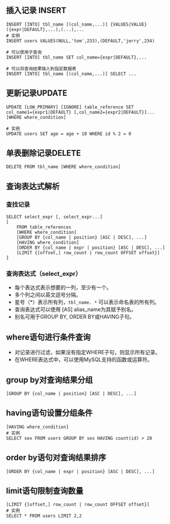 ## 插入记录 INSERT

```mysql
INSERT [INTO] tbl_name [(col_name,...)] {VALUES|VALUE} ({expr|DEFAULT},...),(...),...
# 实例
INSERT users VALUES(NULL,'tom',233),(DEFAULT,'jerry',234)
```

```mysql
# 可以使用子查询
INSERT [INTO] tbl_name SET col_name={expr|DEFAULT},...
```

```mysql
# 可以将查询结果插入到指定数据表
INSERT [INTO] tbl_name [(col_name,...)] SELECT ...
```



## 更新记录UPDATE

```mysql
UPDATE [LOW_PRIMARY] [IGNORE] table_reference SET 
col_name1={expr1|DEFAULT} [,col_name2={expr2|DEFAULT}]...
[WHERE where_condition]

# 实例
UPDATE users SET age = age + 10 WHERE id % 2 = 0
```



## 单表删除记录DELETE

```mysql
DELETE FROM tbl_name [WHERE where_condition]
```



## 查询表达式解析

### 查找记录

```mysql
SELECT select_expr [, select_expr...]
[
    FROM table_references
    [WHERE where_condition]
    [GROUP BY {col_name | position} [ASC | DESC], ...]
    [HAVING where_condition]
    [ORDER BY {col_name | expr | position} [ASC | DESC], ...]
    [LIMIT {[offset,] row_count | row_count OFFSET offset}]
]
```



### 查询表达式（select_expr）

- 每个表达式表示想要的一列，至少有一个。
- 多个列之间以英文逗号分隔。
- 星号（*）表示所有列，`tbl_name. *` 可以表示命名表的所有列。
- 查询表达式可以使用 [AS] alias_name为其赋予别名。
- 别名可用于GROUP BY, ORDER BY或HAVING子句。



## where语句进行条件查询

- 对记录进行过滤，如果没有指定WHERE子句，则显示所有记录。
- 在WHERE表达式中，可以使用MySQL支持的函数或运算符。



## group by对查询结果分组

```mysql
[GROUP BY {col_name | position} [ASC | DESC], ...]
```



## having语句设置分组条件

```mysql
[HAVING where_condition]
# 实例
SELECT sex FROM users GROUP BY sex HAVING count(id) > 20
```



## order by语句对查询结果排序

```mysql
[ORDER BY {col_name | expr | position} [ASC | DESC], ...]
```



## limit语句限制查询数量

```mysql
[LIMIT {[offset,] row_count | row_count OFFSET offset}]
# 实例
SELECT * FROM users LIMIT 2,2
```

